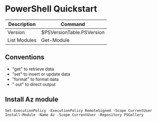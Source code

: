 # PowerShell Quickstart

| Description          | Command                                   | 
|----------------------|-------------------------------------------|
| Version              | $PSVersionTable.PSVersion                 |
| List Modules         | Get-Module                                |

## Conventions
- "get" to retrieve data
- "set" to insert or update data
- "format" to format data
- " out" to direct output

## Install Az module
```
Set-ExecutionPolicy -ExecutionPolicy RemoteSigned -Scope CurrentUser
Install-Module -Name Az -Scope CurrentUser -Repository PSGallery
```
